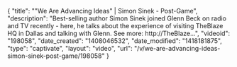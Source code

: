 {
    "title": "\"We Are Advancing Ideas\" | Simon Sinek - Post-Game",
    "description": "Best-selling author Simon Sinek joined Glenn Beck on radio and TV recently - here, he talks about the experience of visiting TheBlaze HQ in Dallas and talking with Glenn. See more: http:\/\/TheBlaze...",
    "videoid": "198058",
    "date_created": "1408046532",
    "date_modified": "1418181875",
    "type": "captivate",
    "layout": "video",
    "url": "\/v\/we-are-advancing-ideas-simon-sinek-post-game\/198058"
}